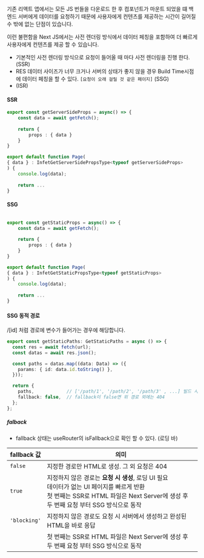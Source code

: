 기존 리액트 앱에서는 모든 JS 번들을 다운로드 한 후 컴포넌트가 마운트 되었을 떄 백엔드 서버에게 데이터를 요청하기 때문에 사용자에게 컨텐츠를 제공하는 시간이 길어질 수 밖에 없는 단점이 있습니다.

이런 불편함을 Next JS에서는 사전 렌더링 방식에서 데이터 페칭을 포함하여 더 빠르게 사용자에게 컨텐츠를 제공 할 수 있습니다.

- 기본적인 사전 렌더링 방식으로 요청이 들어올 때 마다 사전 렌더링을 진행 한다.(SSR)
- RES 데이터 사이즈가 너무 크거나 서버의 상태가 좋지 않을 경우 Build Time시점에 데이터 페칭을 할 수 있다. `[요청이 오래 걸릴 것 같은 페이지]` (SSG)
- (ISR)

#### SSR
``` typescript
export const getServerSideProps = async() => {
	const data = await getFetch();
	
	return {
		props : { data }
	}
}

export default function Page(
{ data } : InfetGetServerSidePropsType<typeof getServerSideProps>
) {
	console.log(data);
	
	return ...
}
```

#### SSG
```typescript

export const getStaticProps = async() => {
	const data = await getFetch();
	
	return {
		props : { data }
	}
}

export default function Page(
{ data } : InfetGetStaticPropsType<typeof getStaticProps>
) {
	console.log(data);
	
	return ...
}

```

#### SSG 동적 경로
/[id] 처럼 경로에 변수가 들어가는 경우에 해당합니다.

``` typescript 
export const getStaticPaths: GetStaticPaths = async () => {
  const res = await fetch(url);
  const datas = await res.json();

  const paths = datas.map((data: Data) => ({
    params: { id: data.id.toString() },
  }));

  return {
    paths,            // ['/path/1', '/path/2', '/path/3' , ...] 빌드 시 생성
    fallback: false,  // fallback이 false면 위 경로 외에는 404
  };
};
```
##### falback
 - fallback 상태는 useRouter의 isFallback으로 확인 할 수 있다. (로딩 바)

| fallback 값   | 의미                                                                                                                            |
| ------------ | ----------------------------------------------------------------------------------------------------------------------------- |
| `false`      | 지정한 경로만 HTML로 생성. 그 외 요청은 404                                                                                                 |
| `true`       | 지정하지 않은 경로는 **요청 시 생성**, 로딩 UI 필요 <br>데이터가 없는 UI 페이지를 빠르게 반환 <br>첫 번째는 SSR로 HTML 파일은 Next Server에 생성 후 두 번째 요청 부터 SSG 방식으로 동작 |
| `'blocking'` | 지정하지 않은 경로도 요청 시 서버에서 생성하고 완성된 HTML을 바로 응답                                                                                    |
|              | 첫 번째는 SSR로 HTML 파일은 Next Server에 생성 후 두 번째 요청 부터 SSG 방식으로 동작                                                                  |
